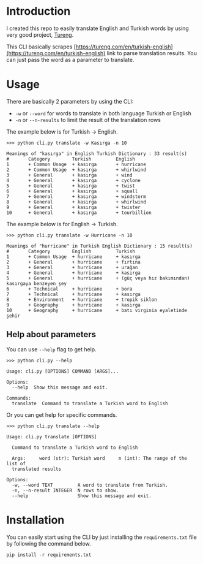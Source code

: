 # Introduction

I created this repo to easily translate English and Turkish words by using very good project, [Tureng](https://tureng.com/en/turkish-english).

This CLI basically scrapes [https://tureng.com/en/turkish-english](https://tureng.com/en/turkish-english) link to parse translation results. You can just pass the word as a parameter to translate. 

# Usage

There are basically 2 parameters by using the CLI:
- `-w` or `--word` for words to translate in both language Turkish or English
- `-n` or `--n-results` to limit the result of the translation rows

The example below is for Turkish -> English.

```
>>> python cli.py translate -w Kasırga -n 10

Meanings of "kasırga" in English Turkish Dictionary : 33 result(s)
#       Category        Turkish         English
1       + Common Usage  + kasırga       + hurricane
2       + Common Usage  + kasırga       + whirlwind
3       + General       + kasırga       + wind
4       + General       + kasırga       + cyclone
5       + General       + kasırga       + twist
6       + General       + kasırga       + squall
7       + General       + kasırga       + windstorm
8       + General       + kasırga       + whirlwind
9       + General       + kasırga       + twister
10      + General       + kasırga       + tourbillion

```


The example below is for English -> Turkish.
```
>>> python cli.py translate -w Hurricane -n 10

Meanings of "hurricane" in Turkish English Dictionary : 15 result(s)
#       Category        English         Turkish
1       + Common Usage  + hurricane     + kasırga
2       + General       + hurricane     + fırtına
3       + General       + hurricane     + urağan
4       + General       + hurricane     + kasırga
5       + General       + hurricane     + (güç veya hız bakımından) kasırgaya benzeyen şey
6       + Technical     + hurricane     + bora
7       + Technical     + hurricane     + kasırga
8       + Environment   + hurricane     + tropik siklon
9       + Geography     + hurricane     + kasırga
10      + Geography     + hurricane     + batı virginia eyaletinde şehir

```

## Help about parameters

You can use `--help` flag to get help.

```
>>> python cli.py --help

Usage: cli.py [OPTIONS] COMMAND [ARGS]...

Options:
  --help  Show this message and exit.

Commands:
  translate  Command to translate a Turkish word to English
```

Or you can get help for specific commands.


```
>>> python cli.py translate --help

Usage: cli.py translate [OPTIONS]

  Command to translate a Turkish word to English

  Args:     word (str): Turkish word     n (int): The range of the list of
  translated results

Options:
  -w, --word TEXT         A word to translate from Turkish.
  -n, --n-result INTEGER  N rows to show.
  --help                  Show this message and exit.
```

# Installation

You can easily start using the CLI by just installing the `requirements.txt` file by following the command below.

```
pip install -r requirements.txt
```